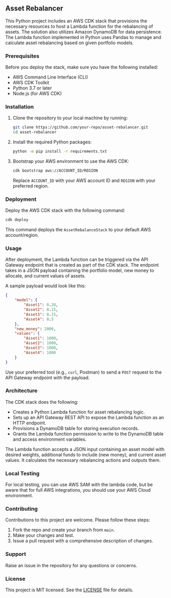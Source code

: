 ## Asset Rebalancer

This Python project includes an AWS CDK stack that provisions the necessary resources to host a Lambda function for the rebalancing of assets. The solution also utilizes Amazon DynamoDB for data persistence. The Lambda function implemented in Python uses Pandas to manage and calculate asset rebalancing based on given portfolio models.

### Prerequisites

Before you deploy the stack, make sure you have the following installed:

- AWS Command Line Interface (CLI)
- AWS CDK Toolkit
- Python 3.7 or later
- Node.js (for AWS CDK)

### Installation

1. Clone the repository to your local machine by running:

   ```bash
   git clone https://github.com/your-repo/asset-rebalancer.git
   cd asset-rebalancer
   ```

2. Install the required Python packages:

   ```bash
   python -m pip install -r requirements.txt
   ```

3. Bootstrap your AWS environment to use the AWS CDK:

   ```bash
   cdk bootstrap aws://ACCOUNT_ID/REGION
   ```

   Replace `ACCOUNT_ID` with your AWS account ID and `REGION` with your preferred region.

### Deployment

Deploy the AWS CDK stack with the following command:

```bash
cdk deploy
```

This command deploys the `AssetRebalanceStack` to your default AWS account/region.

### Usage

After deployment, the Lambda function can be triggered via the API Gateway endpoint that is created as part of the CDK stack. The endpoint takes in a JSON payload containing the portfolio model, new money to allocate, and current values of assets.

A sample payload would look like this:

```json
{
    "model": {
        "Asset1": 0.20,
        "Asset2": 0.15,
        "Asset3": 0.15,
        "Asset4": 0.5
    },
    "new_money": 2000,
    "values": {
        "Asset1": 1000,
        "Asset2": 1000,
        "Asset3": 1000,
        "Asset4": 1000
    }
}
```

Use your preferred tool (e.g., `curl`, Postman) to send a `POST` request to the API Gateway endpoint with the payload.

### Architecture

The CDK stack does the following:

- Creates a Python Lambda function for asset rebalancing logic.
- Sets up an API Gateway REST API to expose the Lambda function as an HTTP endpoint.
- Provisions a DynamoDB table for storing execution records.
- Grants the Lambda function permission to write to the DynamoDB table and access environment variables.

The Lambda function accepts a JSON input containing an asset model with desired weights, additional funds to include (new money), and current asset values. It calculates the necessary rebalancing actions and outputs them.

### Local Testing

For local testing, you can use AWS SAM with the lambda code, but be aware that for full AWS integrations, you should use your AWS Cloud environment.

### Contributing

Contributions to this project are welcome. Please follow these steps:

1. Fork the repo and create your branch from `main`.
2. Make your changes and test.
3. Issue a pull request with a comprehensive description of changes.

### Support

Raise an issue in the repository for any questions or concerns.

### License

This project is MIT licensed. See the [LICENSE](LICENSE) file for details.